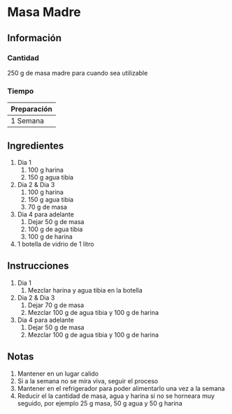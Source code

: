 # Masa Madre

## Información

### Cantidad

250 g de masa madre para cuando sea utilizable

### Tiempo

| Preparación |
| :--- |
| 1 Semana |

## Ingredientes

1. Dia 1
   1. 100 g harina
   2. 150 g agua tibia
2. Dia 2 & Dia 3
   1. 100 g harina
   2. 150 g agua tibia
   3. 70 g de masa
3. Dia 4 para adelante
   1. Dejar 50 g de masa
   2. 100 g de agua tibia
   3. 100 g de harina
4. 1 botella de vidrio de 1 litro

## Instrucciones

1. Dia 1
   1. Mezclar harina y agua tibia en la botella
2. Dia 2 & Dia 3
   1. Dejar 70 g de masa
   2. Mezclar 100 g de agua tibia y 100 g de harina
3. Dia 4 para adelante
   1. Dejar 50 g de masa
   2. Mezclar 100 g de agua tibia y 100 g de harina

## Notas

1. Mantener en un lugar calido
2. Si a la semana no se mira viva, seguir el proceso
3. Mantener en el refrigerador para poder alimentarlo una vez a la semana
4. Reducir el la cantidad de masa, agua y harina si no se horneara muy seguido, por ejemplo 25 g masa, 50 g agua y 50 g harina

